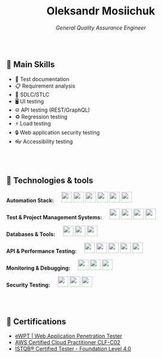 <div align="center">

# Oleksandr Mosiichuk

<i>General Quality Assurance Engineer</i>

</div>

<br><br>

## 🥷 Main Skills

- 📄 Test documentation
- 📋 Requirement analysis
- 🔁 SDLC/STLC
- 🖥️ UI testing
- 🌐 API testing (REST/GraphQL)
- ♻️ Regression testing
- ⚡ Load testing
- 🔒 Web application security testing
- 👓 Accessibility testing

<br><br>

## 🥷 Technologies & tools

<p>
  <b>Automation Stack:&nbsp;&nbsp;&nbsp;&nbsp;&nbsp;</b>
  <img src="https://img.shields.io/badge/Java-007396?style=for-the-badge&logo=java&logoColor=white" height="28"/>
  <img src="https://img.shields.io/badge/Maven-C71A36?style=for-the-badge&logo=apachemaven&logoColor=white" height="28"/>
  <img src="https://img.shields.io/badge/Selenide-43B02A?style=for-the-badge&logo=selenide&logoColor=white" height="28"/>
  <img src="https://img.shields.io/badge/Playwright-2EAD33?style=for-the-badge&logo=playwright&logoColor=white" height="28"/>
  <img src="https://img.shields.io/badge/JUnit-25A162?style=for-the-badge&logo=junit5&logoColor=white" height="28"/>
  <img src="https://img.shields.io/badge/Allure-1A1A1A?style=for-the-badge&logo=allure&logoColor=white" height="28"/>
</p>

<p>
  <b>Test & Project Management Systems:&nbsp;&nbsp;&nbsp;&nbsp;&nbsp;</b>
  <img src="https://img.shields.io/badge/TestRail-0e83cd?style=for-the-badge&logoColor=white" height="28"/>
  <img src="https://img.shields.io/badge/Testomat.io-4e4eab?style=for-the-badge&logoColor=white" height="28"/>
  <img src="https://img.shields.io/badge/Jira-0052CC?style=for-the-badge&logo=jira&logoColor=white" height="28"/>
  <img src="https://img.shields.io/badge/Confluence-172B4D?style=for-the-badge&logo=confluence&logoColor=white" height="28"/>
</p>

<p>
  <b>Databases & Tools:&nbsp;&nbsp;&nbsp;&nbsp;&nbsp;</b>
  <img src="https://img.shields.io/badge/SQL-4479A1?style=for-the-badge&logo=sqlite&logoColor=white" height="28"/>
  <img src="https://img.shields.io/badge/pgAdmin-336791?style=for-the-badge&logo=postgresql&logoColor=white" height="28"/>
  <img src="https://img.shields.io/badge/DBeaver-372923?style=for-the-badge&logoColor=white" height="28"/>
</p>

<p>
  <b>API & Performance Testing:&nbsp;&nbsp;&nbsp;&nbsp;&nbsp;</b>
  <img src="https://img.shields.io/badge/Postman-FF6C37?style=for-the-badge&logo=postman&logoColor=white" height="28"/>
  <img src="https://img.shields.io/badge/Altair-ff9e2a?style=for-the-badge&logoColor=white" height="28"/>
  <img src="https://img.shields.io/badge/Charles_Proxy-4285F4?style=for-the-badge&logo=googlechrome&logoColor=white" height="28"/>
  <img src="https://img.shields.io/badge/Requestly-0033CC?style=for-the-badge&logo=requestly&logoColor=white" height="28"/>
  <img src="https://img.shields.io/badge/JMeter-d22128?style=for-the-badge&logo=apachejmeter&logoColor=white" height="28"/>
</p>

<p>
  <b>Monitoring & Debugging:&nbsp;&nbsp;&nbsp;&nbsp;&nbsp;</b>
  <img src="https://img.shields.io/badge/Sidekiq-ea3232?style=for-the-badge&logoColor=white" height="28"/>
  <img src="https://img.shields.io/badge/Rollbar-0E181F?style=for-the-badge&logo=rollbar&logoColor=white" height="28"/>
  <img src="https://img.shields.io/badge/Sentry-362D59?style=for-the-badge&logo=sentry&logoColor=white" height="28"/>
</p>

<p>
  <b>Security Testing:&nbsp;&nbsp;&nbsp;&nbsp;&nbsp;</b>
  <img src="https://img.shields.io/badge/Kali_Linux-557c94?style=for-the-badge&logo=kalilinux&logoColor=white" height="28"/>
  <img src="https://img.shields.io/badge/Burp_Suite-ff7139?style=for-the-badge&logo=burpsuite&logoColor=white" height="28"/>
  <img src="https://img.shields.io/badge/OWASP_ZAP-231F20?style=for-the-badge&logo=owasp&logoColor=white" height="28"/>
</p>

<br><br>

## 📜 Certifications

- [eWPT | Web Application Penetration Tester](https://certs.ine.com/4d51624b-46af-4502-8f68-6d1859ba38e9#acc.xWouzQOf)
- [AWS Certified Cloud Practitioner CLF-C02](https://drive.google.com/file/d/1UFMZZrmxG_CsgWWL6lRtrLKrEEIUVBhj/view?usp=sharing)
- [ISTQB® Certified Tester - Foundation Level 4.0](https://drive.google.com/file/d/14gYh8TyeAeIPzLPp_xr7y3IxT9v8_8MV/view?usp=sharing)
